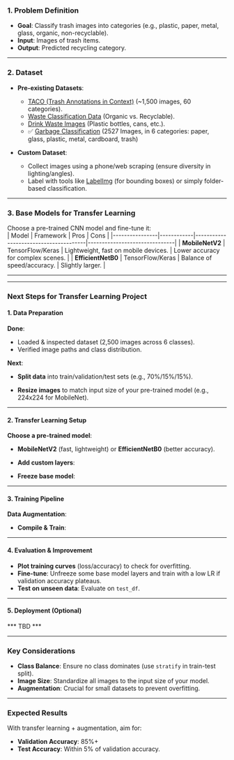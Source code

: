 
### **1. Problem Definition**
- **Goal**: Classify trash images into categories (e.g., plastic, paper, metal, glass, organic, non-recyclable).  
- **Input**: Images of trash items.  
- **Output**: Predicted recycling category.  

---

### **2. Dataset**

- **Pre-existing Datasets**:  
  - [TACO (Trash Annotations in Context)](http://tacodataset.org/) (~1,500 images, 60 categories).  
  - [Waste Classification Data](https://www.kaggle.com/datasets/techsash/waste-classification-data) (Organic vs. Recyclable).  
  - [Drink Waste Images](https://www.kaggle.com/datasets/antoreepjana/drink-waste-classification) (Plastic bottles, cans, etc.).
  - ✅ [Garbage Classification](https://www.kaggle.com/datasets/asdasdasasdas/garbage-classification) (2527 Images, in 6 categories: paper, glass, plastic, metal, cardboard, trash)

- **Custom Dataset**:  
  - Collect images using a phone/web scraping (ensure diversity in lighting/angles).  
  - Label with tools like [LabelImg](https://github.com/tzutalin/labelImg) (for bounding boxes) or simply folder-based classification.  

---

### **3. Base Models for Transfer Learning**
Choose a pre-trained CNN model and fine-tune it:  
| Model          | Framework   | Pros                                  | Cons                          |
|----------------|------------|---------------------------------------|-------------------------------|
| **MobileNetV2** | TensorFlow/Keras | Lightweight, fast on mobile devices. | Lower accuracy for complex scenes. |
| **EfficientNetB0** | TensorFlow/Keras | Balance of speed/accuracy.           | Slightly larger.              |

---
---

### **Next Steps for Transfer Learning Project**  

#### **1. Data Preparation**  
 **Done**:  
- Loaded & inspected dataset (2,500 images across 6 classes).  
- Verified image paths and class distribution.  

 **Next**:  
- **Split data** into train/validation/test sets (e.g., 70%/15%/15%).  

- **Resize images** to match input size of your pre-trained model (e.g., 224x224 for MobileNet).  

---

#### **2. Transfer Learning Setup**  
**Choose a pre-trained model**:  
- **MobileNetV2** (fast, lightweight) or **EfficientNetB0** (better accuracy).  

- **Add custom layers**:  

- **Freeze base model**:  
---

#### **3. Training Pipeline**  
**Data Augmentation**:  


- **Compile & Train**:  

---

#### **4. Evaluation & Improvement**  
- **Plot training curves** (loss/accuracy) to check for overfitting.  
- **Fine-tune**: Unfreeze some base model layers and train with a low LR if validation accuracy plateaus.  
- **Test on unseen data**: Evaluate on `test_df`.  

---

#### **5. Deployment (Optional)**  
*** TBD ***

---

### **Key Considerations**  
- **Class Balance**: Ensure no class dominates (use `stratify` in train-test split).  
- **Image Size**: Standardize all images to the input size of your model.  
- **Augmentation**: Crucial for small datasets to prevent overfitting.  

---

### **Expected Results**  
With transfer learning + augmentation, aim for:  
- **Validation Accuracy**: 85%+  
- **Test Accuracy**: Within 5% of validation accuracy.  
